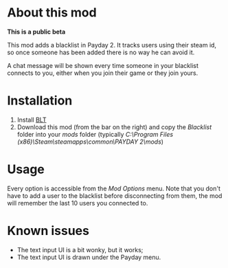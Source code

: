 About this mod
==============

**This is a public beta**

This mod adds a blacklist in Payday 2. It tracks users using their steam id, so
once someone has been added there is no way he can avoid it.

A chat message will be shown every time someone in your blacklist connects to
you, either when you join their game or they join yours.


Installation
============
 1. Install [BLT](http://paydaymods.com/download/)
 2. Download this mod (from the bar on the right) and copy the *Blacklist*
    folder into your *mods* folder (typically *C:\Program Files (x86)\Steam\steamapps\common\PAYDAY 2\mods*)


Usage
=====
Every option is accessible from the *Mod Options* menu. Note that you don't have
to add a user to the blacklist before disconnecting from them, the mod will
remember the last 10 users you connected to.


Known issues
============
 * The text input UI is a bit wonky, but it works;
 * The text input UI is drawn under the Payday menu.
